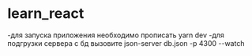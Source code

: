# learn_react
-для запуска приложения необходимо прописать yarn dev
-для подгрузки сервера с бд вызовите json-server db.json -p 4300 --watch